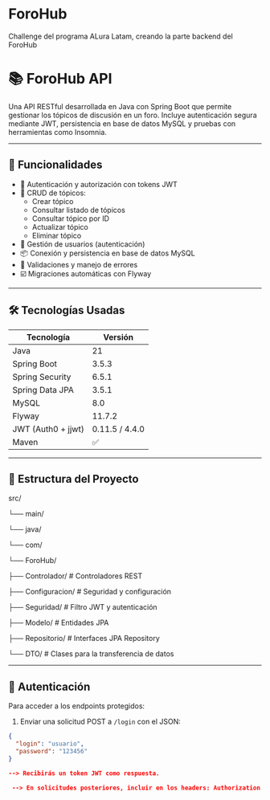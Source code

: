 # ForoHub
Challenge del programa ALura Latam, creando la parte backend del ForoHub

# 📚 ForoHub API

Una API RESTful desarrollada en Java con Spring Boot que permite gestionar los tópicos de discusión en un foro. Incluye autenticación segura mediante JWT, persistencia en base de datos MySQL y pruebas con herramientas como Insomnia.

---

## 🚀 Funcionalidades

- 🔐 Autenticación y autorización con tokens JWT
- 🧾 CRUD de tópicos:
  - Crear tópico
  - Consultar listado de tópicos
  - Consultar tópico por ID
  - Actualizar tópico
  - Eliminar tópico
- 👤 Gestión de usuarios (autenticación)
- 📦 Conexión y persistencia en base de datos MySQL
- 📜 Validaciones y manejo de errores
- ☑️ Migraciones automáticas con Flyway

---

## 🛠️ Tecnologías Usadas

| Tecnología           | Versión    |
|----------------------|------------|
| Java                 | 21         |
| Spring Boot          | 3.5.3      |
| Spring Security      | 6.5.1      |
| Spring Data JPA      | 3.5.1      |
| MySQL                | 8.0        |
| Flyway               | 11.7.2     |
| JWT (Auth0 + jjwt)   | 0.11.5 / 4.4.0 |
| Maven                | ✅         |

---

## 📁 Estructura del Proyecto

src/

└── main/

└── java/

└── com/

└── ForoHub/

├── Controlador/ # Controladores REST

├── Configuracion/ # Seguridad y configuración

├── Seguridad/ # Filtro JWT y autenticación

├── Modelo/ # Entidades JPA

├── Repositorio/ # Interfaces JPA Repository

└── DTO/ # Clases para la transferencia de datos

---

## 🔐 Autenticación

Para acceder a los endpoints protegidos:

1. Enviar una solicitud POST a `/login` con el JSON:

```json
{
  "login": "usuario",
  "password": "123456"
}

--> Recibirás un token JWT como respuesta.

 --> En solicitudes posteriores, incluir en los headers: Authorization: Bearer {token}

